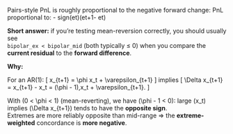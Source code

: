 
Pairs-style PnL is roughly proportional to the negative forward change:
PnL proportional to:  - sign(et)(et+1- et)


**Short answer:** if you’re testing mean-reversion correctly, you should usually see  
`bipolar_ex < bipolar_mid` (both typically ≤ 0) when you compare the **current residual** to the **forward difference**.

**Why:**

For an AR(1):
\[
x_{t+1} = \phi x_t + \varepsilon_{t+1}
\]
implies
\[
\Delta x_{t+1} = x_{t+1} - x_t = (\phi - 1)\,x_t + \varepsilon_{t+1}.
\]

With \(0 < \phi < 1\) (mean-reverting), we have \(\phi - 1 < 0\): large \(x_t\) implies \(\Delta x_{t+1}\) tends to have the **opposite sign**.  
Extremes are more reliably opposite than mid-range ⇒ the **extreme-weighted** concordance is **more negative**.






